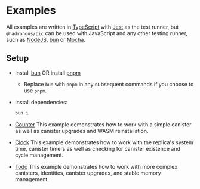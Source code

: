 # Examples

All examples are written in [TypeScript](https://www.typescriptlang.org/) with [Jest](https://jestjs.io/) as the test runner,
but `@hadronous/pic` can be used with JavaScript and any other testing runner, such as [NodeJS](https://nodejs.org/dist/latest-v20.x/docs/api/test.html), [bun](https://bun.sh/docs/cli/test) or [Mocha](https://mochajs.org/).

## Setup

- Install [bun](https://bun.sh/) OR install [pnpm](https://pnpm.io/installation)
  - Replace `bun` with `pnpm` in any subsequent commands if you choose to use `pnpm`.
- Install dependencies:

  ```bash
  bun i
  ```

- [Counter](./counter/README.md)
  This example demonstrates how to work with a simple canister as well as canister upgrades and WASM reinstallation.
- [Clock](./clock/README.md)
  This example demonstrates how to work with the replica's system time, canister timers as well as checking for canister existence and cycle management.
- [Todo](./todo/README.md)
  This example demonstrates how to work with more complex canisters, identities, canister upgrades, and stable memory management.
